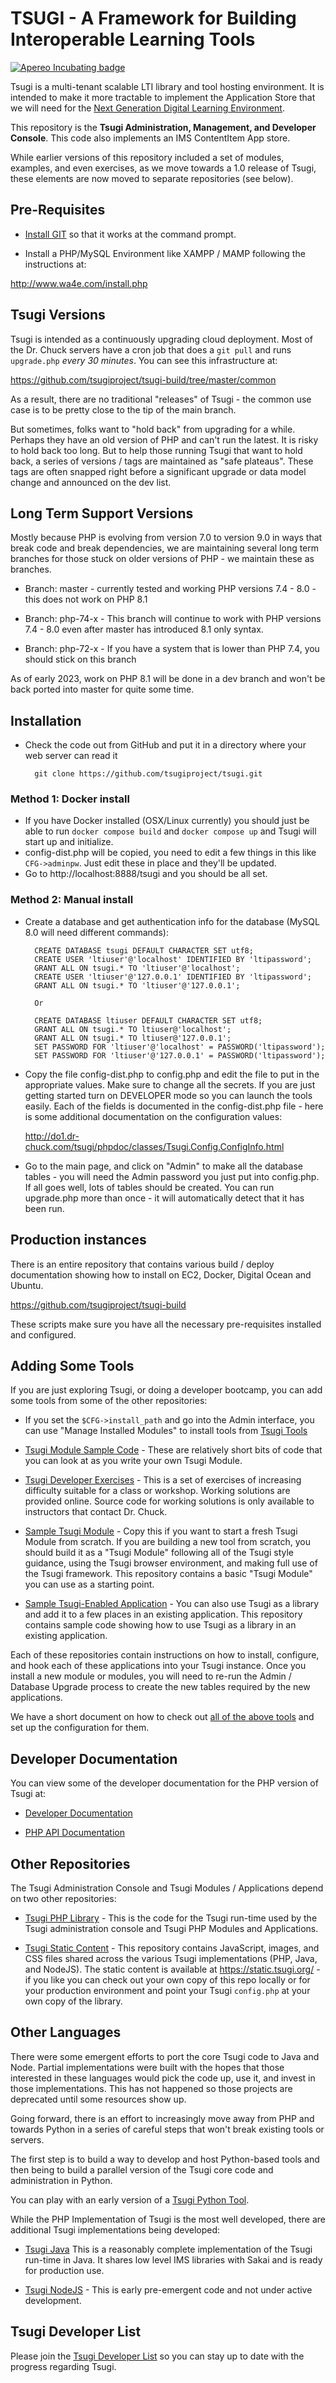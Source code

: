 # TSUGI - A Framework for Building Interoperable Learning Tools

[![Apereo Incubating badge](https://img.shields.io/badge/apereo-incubating-blue.svg?logo=data%3Aimage%2Fpng%3Bbase64%2CiVBORw0KGgoAAAANSUhEUgAAAA4AAAAOCAYAAAAfSC3RAAAABmJLR0QA%2FwD%2FAP%2BgvaeTAAAACXBIWXMAAAsTAAALEwEAmpwYAAAAB3RJTUUH4QUTEi0ybN9p9wAAAiVJREFUKM9lkstLlGEUxn%2Fv%2B31joou0GTFKyswkKrrYdaEQ4cZAy4VQUS2iqH%2BrdUSNYmK0EM3IkjaChnmZKR0dHS0vpN%2FMe97TIqfMDpzN4XkeDg8%2Fw45R1XNAu%2Fe%2BGTgAqLX2KzAQRVGytLR0jN2jqo9FZFRVvfded66KehH5oKr3dpueiMiK915FRBeXcjo9k9K5zLz%2B3Nz8EyAqX51zdwGMqp738NSonlxf36Cn7zX9b4eYX8gSBAE1Bw9wpLaW%2BL5KWluukYjH31tr71vv%2FU0LJ5xzdL3q5dmLJK7gON5wjEQizsTkFMmeXkbHxtHfD14WkbYQaFZVMzk1zfDHERrPnqGz4wZ1tYfJ5%2FPMLOYYW16ltrqKRDyOMcYATXa7PRayixSc4%2FKFRhrqjxKGIWVlZVQkqpg1pYyvR%2BTFF2s5FFprVVXBAAqq%2F7a9uPKd1NomeTX4HXfrvZ8D2F9dTSwWMjwywueJLxQKBdLfZunue0Mqt8qPyMHf0HRorR0ArtbX1Zkrly7yPNnN1EyafZUVZLJZxjNLlHc%2BIlOxly0RyktC770fDIGX3vuOMAxOt19vJQxD%2BgeHmE6liMVKuNPawlZ9DWu2hG8bW1Tuib0LgqCrCMBDEckWAVjKLetMOq2ZhQV1zulGVFAnohv5wrSq3tpNzwMR%2BSQi%2FyEnIl5Ehpxzt4t6s9McRdGpIChpM8Y3ATXbkKdEZDAIgqQxZrKo%2FQUk5F9Xr20TrQAAAABJRU5ErkJggg%3D%3D)](https://www.apereo.org/content/projects-currently-incubation)

Tsugi is a multi-tenant scalable LTI library and tool hosting environment.
It is intended to make it more tractable to implement the Application Store
that we will need for the [
Next Generation Digital Learning Environment](http://www.ngdle.org).

This repository is the **Tsugi Administration, Management, and Developer
Console**.  This code also implements an IMS ContentItem App store.

While earlier versions of this repository included a set of modules, examples,
and even exercises, as we move towards a 1.0 release of Tsugi, these elements
are now moved to separate repositories (see below).

## Pre-Requisites

* [Install GIT](https://www.tsugi.org/md/GITHUB.md) so that it works at the command prompt.

* Install a PHP/MySQL Environment like XAMPP / MAMP following the
instructions at:

http://www.wa4e.com/install.php

## Tsugi Versions

Tsugi is intended as a continuously upgrading cloud deployment.  Most of the Dr. Chuck
servers have a cron job that does a `git pull` and runs `upgrade.php` *every 30 minutes*.
You can see this infrastructure at:

https://github.com/tsugiproject/tsugi-build/tree/master/common

As a result, there are no traditional "releases" of Tsugi - the common use case is to
be pretty close to the tip of the main branch.

But sometimes, folks want to "hold back" from upgrading for a while.  Perhaps they have an old
version of PHP and can't run the latest.  It is risky to hold back too long.  But to help those
running Tsugi that want to hold back, a series of versions / tags are maintained as "safe
plateaus".  These tags are often snapped right before a significant upgrade or data model change
and announced on the dev list.

## Long Term Support Versions

Mostly because PHP is evolving from version 7.0 to version 9.0 in ways that break code and break
dependencies, we are maintaining several long term branches for those stuck on older versions
of PHP - we maintain these as branches.

* Branch: master - currently tested and working PHP versions 7.4 - 8.0 - this does not work on
PHP 8.1

* Branch: php-74-x - This branch will continue to work with PHP versions 7.4 - 8.0 even
after master has introduced 8.1 only syntax.

* Branch: php-72-x - If you have a system that is lower than PHP 7.4, you should stick on this
branch

As of early 2023, work on PHP 8.1 will be done in a dev branch and won't be back ported into
master for quite some time.


## Installation

* Check the code out from GitHub and put it in a directory where
your web server can read it

        git clone https://github.com/tsugiproject/tsugi.git

### Method 1: Docker install

* If you have Docker installed (OSX/Linux currently) you should just be able to run `docker compose build` and `docker compose up` and Tsugi will start up and initialize.
* config-dist.php will be copied, you need to edit a few things in this like `CFG->adminpw`. Just edit these in place and they'll be updated.
* Go to http://localhost:8888/tsugi and you should be all set.

### Method 2: Manual install 
* Create a database and get authentication info for the database (MySQL 8.0
will need different commands):

        CREATE DATABASE tsugi DEFAULT CHARACTER SET utf8;
        CREATE USER 'ltiuser'@'localhost' IDENTIFIED BY 'ltipassword';
        GRANT ALL ON tsugi.* TO 'ltiuser'@'localhost';
        CREATE USER 'ltiuser'@'127.0.0.1' IDENTIFIED BY 'ltipassword';
        GRANT ALL ON tsugi.* TO 'ltiuser'@'127.0.0.1';

        Or

        CREATE DATABASE ltiuser DEFAULT CHARACTER SET utf8;
        GRANT ALL ON tsugi.* TO ltiuser@'localhost';
        GRANT ALL ON tsugi.* TO ltiuser@'127.0.0.1';
        SET PASSWORD FOR 'ltiuser'@'localhost' = PASSWORD('ltipassword');
        SET PASSWORD FOR 'ltiuser'@'127.0.0.1' = PASSWORD('ltipassword');

* Copy the file config-dist.php to config.php and edit the file
to put in the appropriate values.  Make sure to change all the secrets.
If you are just getting started turn on DEVELOPER mode so you can launch
the tools easily.  Each of the fields is documented in the config-dist.php
file - here is some additional documentation on the configuration values:

    http://do1.dr-chuck.com/tsugi/phpdoc/classes/Tsugi.Config.ConfigInfo.html

* Go to the main page, and click on "Admin" to make all the database
tables - you will need the Admin password you just put into config.php.
If all goes well, lots of tables should be created.  You can run upgrade.php
more than once - it will automatically detect that it has been run.

## Production instances

There is an entire repository that contains various build / deploy documentation
showing how to install on EC2, Docker, Digital Ocean and Ubuntu.

https://github.com/tsugiproject/tsugi-build

These scripts make sure you have all the necessary pre-requisites installed and
configured.

## Adding Some Tools

If you are just exploring Tsugi, or doing a developer bootcamp, you can add some tools
from some of the other repositories:

* If you set the `$CFG->install_path` and go into the Admin interface, you can
use "Manage Installed Modules" to install tools from [Tsugi Tools](https://github.com/tsugitools)

* [Tsugi Module Sample Code](https://github.com/tsugiproject/tsugi-php-samples) - These
are relatively short bits of code that you can look at as you write your
own Tsugi Module.

* [Tsugi Developer Exercises](https://github.com/tsugiproject/tsugi-php-exercises) - This
is a set of exercises of increasing difficulty suitable for a class or
workshop.  Working solutions are provided online.  Source code for working solutions
is only available to instructors that contact Dr. Chuck.

* [Sample Tsugi Module](https://github.com/tsugiproject/tsugi-php-module) - Copy
this if you want to start a fresh Tsugi Module from scratch.  If you are building
a new tool from scratch, you should build it as a "Tsugi Module" following all
of the Tsugi style guidance, using the Tsugi browser environment, and making
full use of the Tsugi framework. This repository contains a basic
"Tsugi Module" you can use as a starting point.

* [Sample Tsugi-Enabled Application](https://github.com/tsugiproject/tsugi-php-standalone) - You
can also use Tsugi as a library and add it to a few places in an existing application.
This repository contains sample code showing how to use Tsugi as a library in an existing
application.

Each of these repositories contain instructions on how to install, configure, and hook
each of these applications into your Tsugi instance.  Once you install a new module or
modules, you will need to re-run the Admin / Database Upgrade process to create
the new tables required by the new applications.

We have a short document on how to check out
[all of the above tools](docs/CHECKOUT_ALL.md)
and set up the configuration for them.

## Developer Documentation

You can view some of the developer documentation for the PHP version of Tsugi at:

* [Developer Documentation](docs/README.md)

* [PHP API Documentation](http://do1.dr-chuck.com/tsugi/phpdoc/)

## Other Repositories

The Tsugi Administration Console and Tsugi Modules / Applications depend on two other
repositories:

* [Tsugi PHP Library](https://github.com/tsugiproject/tsugi-php) - This is the code for the
Tsugi run-time used by the Tsugi administration console and Tsugi PHP Modules
and Applications.

* [Tsugi Static Content](https://github.com/tsugiproject/tsugi-static) - This repository contains
JavaScript, images, and CSS files shared across the various Tsugi implementations
(PHP, Java, and NodeJS).  The static content is available at
https://static.tsugi.org/ - if you like you can check out your own copy
of this repo locally or for your production environment and point your Tsugi `config.php`
at your own copy of the library.

## Other Languages

There were some emergent efforts to port the core Tsugi code to Java and Node.  Partial implementations
were built with the hopes that those interested in these languages would pick the code up, use it,
and invest in those implementations.  This has not happened so those projects are deprecated
until some resources show up.

Going forward, there is an effort to increasingly move away from PHP and towards Python in a series of careful
steps that won't break existing tools or servers.

The first step is to build a way to develop and host Python-based tools and then being to build a 
parallel version of the Tsugi core code and administration in Python.

You can play with an early version of a [Tsugi Python Tool](https://www.tsugi.org/django_sakai.txt).

While the PHP Implementation of Tsugi is the most well developed, there are additional
Tsugi implementations being developed:

* [Tsugi Java](https://github.com/tsugiproject/tsugi-java-servlet) This is a reasonably complete
implementation of the Tsugi run-time in Java.  It shares low level IMS libraries with
Sakai and is ready for production use.

* [Tsugi NodeJS](https://github.com/tsugiproject/tsugi-node-sample) - This is early
pre-emergent code and not under active development.

## Tsugi Developer List

Please join the
[Tsugi Developer List](https://groups.google.com/a/apereo.org/forum/#!forum/tsugi-dev)
so you can stay up to date with the progress regarding Tsugi.



